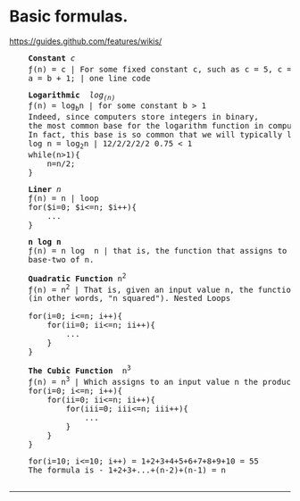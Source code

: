 # Basic formulas. 
https://guides.github.com/features/wikis/

<pre>
    <b>Constant</b> <i>c</i>
    &#402;(n) = c | For some fixed constant c, such as c = 5, c = 27, or c = 2 <sup>10</sup> 
    a = b + 1; | one line code
</pre> 

<pre>
    <b>Logarithmic</b>  <i>log<sub>(n)</sub></i>
    &#402;(n) = log<sub>b</sub>n | for some constant b > 1
    Indeed, since computers store integers in binary, 
    the most common base for the logarithm function in computer science is 2. 
    In fact, this base is so common that we will typically leave it off when it is
    log n = log<sub>2</sub>n | 12/2/2/2/2 0.75 < 1
    while(n>1){
        n=n/2;
    }
</pre>

<pre>
    <b>Liner</b> <i>n</i>
    &#402;(n) = n | loop
    for($i=0; $i<=n; $i++){
        ...
    }
</pre>

<pre>
    <b>n log n</b> 
    &#402;(n) = n log  n | that is, the function that assigns to an input n the value of n times the logarithm 
    base-two of n.
</pre>

<pre>
    <b>Quadratic Function</b> n<sup>2</sup>
    &#402;(n) = n<sup>2</sup> | That is, given an input value n, the function f assigns the product of n with itself
    (in other words, "n squared"). Nested Loops

    for(i=0; i<=n; i++){
        for(ii=0; ii<=n; ii++){
            ...
        }
    }
</pre>

<pre>
    <b>The Cubic Function</b>  n<sup>3</sup>
    &#402;(n) = n<sup>3</sup> | Which assigns to an input value n the product of n with itself three times.
    for(i=0; i<=n; i++){
        for(ii=0; ii<=n; ii++){
            for(iii=0; iii<=n; iii++){
                ...
            }
        }
    }
</pre>

<pre>
    for(i=10; i<=10; i++) = 1+2+3+4+5+6+7+8+9+10 = 55 
    The formula is - 1+2+3+...+(n-2)+(n-1) = n
    <hr />
</pre>